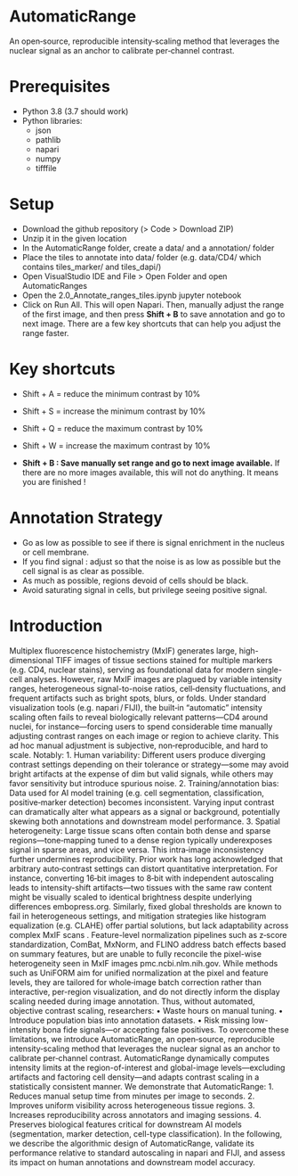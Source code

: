 # AutomaticRange
An open‑source, reproducible intensity‑scaling method that leverages the nuclear signal as an anchor to calibrate per‑channel contrast. 

# Prerequisites

* Python 3.8 (3.7 should work)
* Python libraries:
    - json
    - pathlib 
    - napari
    - numpy
    - tifffile

# Setup

* Download the github repository (> Code > Download ZIP)
* Unzip it in the given location
* In the AutomaticRange folder, create a data/ and a annotation/ folder
* Place the tiles to annotate into data/ folder (e.g. data/CD4/ which contains tiles_marker/ and tiles_dapi/)
* Open VisualStudio IDE and File > Open Folder and open AutomaticRanges
* Open the 2.0_Annotate_ranges_tiles.ipynb jupyter notebook
* Click on Run All. This will open Napari. Then, manually adjust the range of the first image, and then press **Shift + B** to save annotation and go to next image. There are a few key shortcuts that can help you adjust the range faster.



# Key shortcuts

* Shift + A = reduce the minimum contrast by 10%  
* Shift + S = increase the minimum contrast by 10%  
* Shift + Q = reduce the maximum contrast by 10%  
* Shift + W = increase the maximum contrast by 10%  

* **Shift + B : Save manually set range and go to next image available.** If there are no more images available, this will not do anything. It means you are finished !

# Annotation Strategy

* Go as low as possible to see if there is signal enrichment in the nucleus or cell membrane. 
* If you find signal : adjust so that the noise is as low as possible but the cell signal is as clear as possible.
* As much as possible, regions devoid of cells should be black.
* Avoid saturating signal in cells, but privilege seeing positive signal. 

# Introduction
Multiplex fluorescence histochemistry (MxIF) generates large, high-dimensional TIFF images of tissue sections stained for multiple markers (e.g. CD4, nuclear stains), serving as foundational data for modern single-cell analyses. However, raw MxIF images are plagued by variable intensity ranges, heterogeneous signal-to-noise ratios, cell‑density fluctuations, and frequent artifacts such as bright spots, blurs, or folds. Under standard visualization tools (e.g. napari / FIJI), the built‑in “automatic” intensity scaling often fails to reveal biologically relevant patterns—CD4 around nuclei, for instance—forcing users to spend considerable time manually adjusting contrast ranges on each image or region to achieve clarity.
This ad hoc manual adjustment is subjective, non‑reproducible, and hard to scale. Notably:
    1. Human variability: Different users produce diverging contrast settings depending on their tolerance or strategy—some may avoid bright artifacts at the expense of dim but valid signals, while others may favor sensitivity but introduce spurious noise.
    2. Training/annotation bias: Data used for AI model training (e.g. cell segmentation, classification, positive‑marker detection) becomes inconsistent. Varying input contrast can dramatically alter what appears as a signal or background, potentially skewing both annotations and downstream model performance.
    3. Spatial heterogeneity: Large tissue scans often contain both dense and sparse regions—tone‑mapping tuned to a dense region typically underexposes signal in sparse areas, and vice versa. This intra‑image inconsistency further undermines reproducibility.	
Prior work has long acknowledged that arbitrary auto‑contrast settings can distort quantitative interpretation. For instance, converting 16‑bit images to 8‑bit with independent autoscaling leads to intensity-shift artifacts—two tissues with the same raw content might be visually scaled to identical brightness despite underlying differences embopress.org. Similarly, fixed global thresholds are known to fail in heterogeneous settings, and mitigation strategies like histogram equalization (e.g. CLAHE) offer partial solutions, but lack adaptability across complex MxIF scans .
Feature-level normalization pipelines such as z‑score standardization, ComBat, MxNorm, and FLINO address batch effects based on summary features, but are unable to fully reconcile the pixel-wise heterogeneity seen in MxIF images pmc.ncbi.nlm.nih.gov. While methods such as UniFORM aim for unified normalization at the pixel and feature levels, they are tailored for whole‑image batch correction rather than interactive, per-region visualization, and do not directly inform the display scaling needed during image annotation.
Thus, without automated, objective contrast scaling, researchers:
    • Waste hours on manual tuning.
    • Introduce population bias into annotation datasets.
    • Risk missing low-intensity bona fide signals—or accepting false positives.
To overcome these limitations, we introduce AutomaticRange, an open‑source, reproducible intensity‑scaling method that leverages the nuclear signal as an anchor to calibrate per‑channel contrast. AutomaticRange dynamically computes intensity limits at the region-of-interest and global-image levels—excluding artifacts and factoring cell density—and adapts contrast scaling in a statistically consistent manner. We demonstrate that AutomaticRange:
    1. Reduces manual setup time from minutes per image to seconds.
    2. Improves uniform visibility across heterogeneous tissue regions.
    3. Increases reproducibility across annotators and imaging sessions.
    4. Preserves biological features critical for downstream AI models (segmentation, marker detection, cell-type classification).
In the following, we describe the algorithmic design of AutomaticRange, validate its performance relative to standard autoscaling in napari and FIJI, and assess its impact on human annotations and downstream model accuracy.


